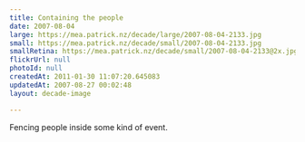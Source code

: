 ```yaml
---
title: Containing the people
date: 2007-08-04
large: https://mea.patrick.nz/decade/large/2007-08-04-2133.jpg
small: https://mea.patrick.nz/decade/small/2007-08-04-2133.jpg
smallRetina: https://mea.patrick.nz/decade/small/2007-08-04-2133@2x.jpg
flickrUrl: null
photoId: null
createdAt: 2011-01-30 11:07:20.645083
updatedAt: 2007-08-27 00:02:48
layout: decade-image

---
```

Fencing people inside some kind of event.
